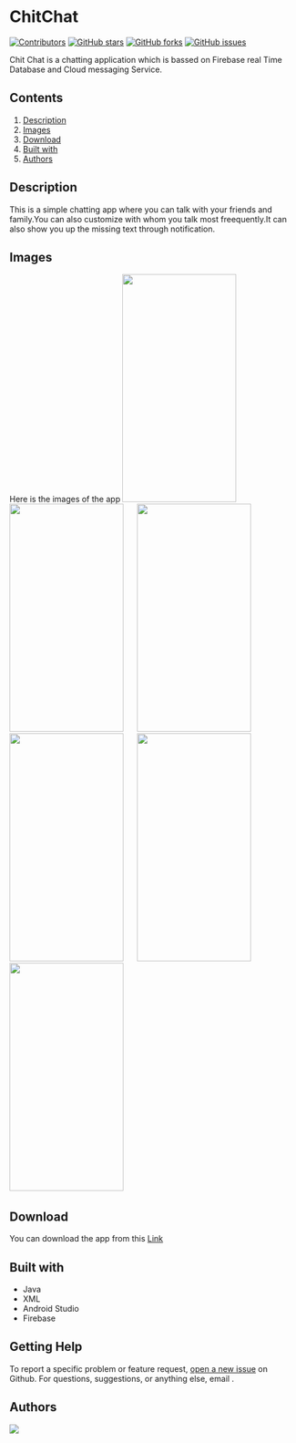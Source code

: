 # ChitChat

[![Contributors](https://img.shields.io/github/contributors/moyukh00145/ChitChat)](https://github.com/moyukh00145/ChitChat/graphs/contributors) [![GitHub stars](https://img.shields.io/github/stars/moyukh00145/ChitChat)](https://github.com/moyukh00145/ChitChat/stargazers) [![GitHub forks](https://img.shields.io/github/forks/moyukh00145/ChitChat)](https://github.com/moyukh00145/ChitChat/network) [![GitHub issues](https://img.shields.io/github/issues/moyukh00145/ChitChat)](https://github.com/moyukh00145/ChitChat/issues) 

Chit Chat is a chatting application which is bassed on Firebase real Time Database and Cloud messaging Service.

## Contents

1. [Description](#description)
1. [Images](#images) 
1. [Download](#download)
1. [Built with](#built-with)
1. [Authors](#authors)

## Description

This is a simple chatting app where you can talk with your friends and family.You can also customize with whom you talk most freequently.It can also show you up the missing text through notification.

## Images
Here is the images of the app
<img src="https://user-images.githubusercontent.com/52436728/122284793-936e4780-cf0b-11eb-9c38-26a820db82c4.jpeg" width="200" height="400">&nbsp;&nbsp;&nbsp;&nbsp;&nbsp;
<img src="https://user-images.githubusercontent.com/52436728/122284927-b993e780-cf0b-11eb-8ee8-90acce7119f3.jpeg" width="200" height="400">&nbsp;&nbsp;&nbsp;&nbsp;&nbsp;
<img src="https://user-images.githubusercontent.com/52436728/122284971-cb758a80-cf0b-11eb-83be-396c791496b5.jpeg" width="200" height="400">&nbsp;&nbsp;&nbsp;&nbsp;&nbsp;
<img src="https://user-images.githubusercontent.com/52436728/122285018-d5978900-cf0b-11eb-982a-589ae995dbc7.jpeg" width="200" height="400">&nbsp;&nbsp;&nbsp;&nbsp;&nbsp;
<img src="https://user-images.githubusercontent.com/52436728/122285060-dfb98780-cf0b-11eb-9f90-ea5f5879c0af.jpeg" width="200" height="400">&nbsp;&nbsp;&nbsp;&nbsp;&nbsp;
<img src="https://user-images.githubusercontent.com/52436728/122285102-ecd67680-cf0b-11eb-8caf-985014bb17e6.jpeg" width="200" height="400">&nbsp;&nbsp;&nbsp;&nbsp;&nbsp;

## Download
You can download the app from this [Link](https://github.com/moyukh00145/ChitChat/blob/master/app/src/apk/app-debug.apk?raw=true)

## Built with
- Java
- XML
- Android Studio
- Firebase

## Getting Help
To report a specific problem or feature request, [open a new issue](https://github.com/moyukh00145/ChitChat/issues) on Github. For questions, suggestions, or anything else, email .

## Authors

<a href="https://github.com//moyukh00145/ChitChat/graphs/contributors">
  <img src="https://contrib.rocks/image?repo=moyukh00145/ChitChat"/>
</a>




 
